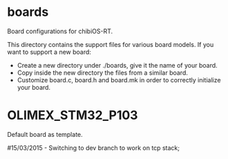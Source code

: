 # boards
Board configurations for chibiOS-RT.

This directory contains the support files for various board models. If you
want to support a new board:
- Create a new directory under ./boards, give it the name of your board.
- Copy inside the new directory the files from a similar board.
- Customize board.c, board.h and board.mk in order to correctly initialize
  your board.
  
  
# OLIMEX_STM32_P103
Default board as template.

#15/03/2015
	- Switching to dev branch to work on tcp stack;





#
